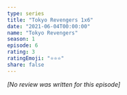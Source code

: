 ```yaml
---
type: series
title: "Tokyo Revengers 1x6"
date: "2021-06-04T00:00:00"
name: "Tokyo Revengers"
season: 1
episode: 6
rating: 3
ratingEmoji: "⭐️⭐️⭐️"
share: false
---
```


*[No review was written for this episode]*
